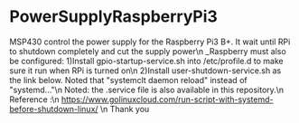 # PowerSupplyRaspberryPi3
MSP430 control the power supply for the Raspberry Pi3 B+. It wait until RPi to shutdown completely and cut the supply power\n
_Raspberry must also be configured: 1)Install gpio-startup-service.sh into /etc/profile.d to make sure it run when RPi is turned on\n
2)Install user-shutdown-service.sh as the link below. Noted that "systemclt daemon reload" instead of "systemd..."\n
Noted: the .service file is also available in this repository.\n
Reference :\n
https://www.golinuxcloud.com/run-script-with-systemd-before-shutdown-linux/ \n
Thank you
